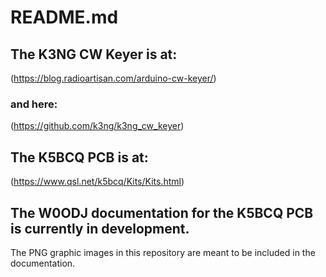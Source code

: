 # README.md

## The K3NG CW Keyer is at:
(https://blog.radioartisan.com/arduino-cw-keyer/)

### and here:
(https://github.com/k3ng/k3ng_cw_keyer)

## The K5BCQ PCB is at:
(https://www.qsl.net/k5bcq/Kits/Kits.html)

## The W0ODJ documentation for the K5BCQ PCB is currently in development.
The PNG graphic images in this repository are meant to be included in the documentation.

